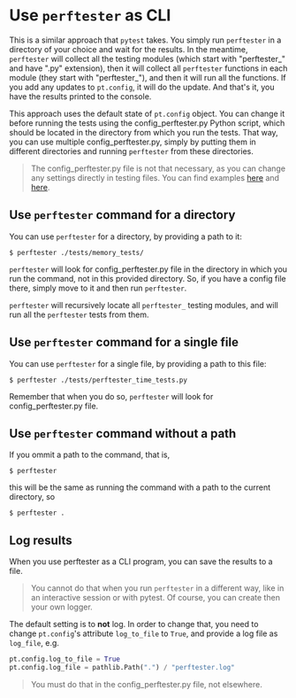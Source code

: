 # Use `perftester` as CLI

This is a similar approach that `pytest` takes. You simply run `perftester` in a directory of your choice and wait for the results. In the meantime, `perftester` will collect all the testing modules (which start with "perftester_" and have ".py" extension), then it will collect all `perftester` functions in each module (they start with "perftester_"), and then it will run all the functions. If you add any updates to `pt.config`, it will do the update. And that's it, you have the results printed to the console.

This approach uses the default state of `pt.config` object. You can change it before running the tests using the config_perftester.py Python script, which should be located in the directory from which you run the tests. That way, you can use multiple config_perftester.py, simply by putting them in different directories and running `perftester` from these directories.

> The config_perftester.py file is not that necessary, as you can change any settings directly in testing files. You can find examples [here](../tests/perftester_for_testing.py) and [here](tests/../../tests/for_testing/perftester_for_testing_2.py).


## Use `perftester` command for a directory

You can use `perftester` for a directory, by providing a path to it:

```shell
$ perftester ./tests/memory_tests/
```

`perftester` will look for config_perftester.py file in the directory in which you run the command, not in this provided directory. So, if you have a config file there, simply move to it and then run `perftester`.

`perftester` will recursively locate all `perftester_` testing modules, and will run all the `perftester` tests from them.


## Use `perftester` command for a single file

You can use `perftester` for a single file, by providing a path to this file:

```shell
$ perftester ./tests/perftester_time_tests.py
```

Remember that when you do so, `perftester` will look for config_perftester.py file.


## Use `perftester` command without a path

If you ommit a path to the command, that is,

```shell
$ perftester
```

this will be the same as running the command with a path to the current directory, so

```shell
$ perftester .
```


## Log results

When you use perftester as a CLI program, you can save the results to a file. 

> You cannot do that when you run `perftester` in a different way, like in an interactive session or with pytest. Of course, you can create then your own logger.

The default setting is to **not** log. In order to change that, you need to change `pt.config`'s attribute `log_to_file` to `True`, and provide a log file as `log_file`, e.g.

```python
pt.config.log_to_file = True
pt.config.log_file = pathlib.Path(".") / "perftester.log"

```

> You must do that in the config_perftester.py file, not elsewhere.
> 